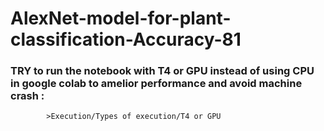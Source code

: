 # AlexNet-model-for-plant-classification-Accuracy-81


### TRY to run the notebook with T4 or GPU instead of using CPU in google colab to amelior performance and avoid machine crash : 					
            >Execution/Types of execution/T4 or GPU

